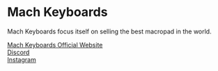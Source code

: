 # Mach Keyboards

Mach Keyboards focus itself on selling the best macropad in the world.

[Mach Keyboards Official Website](https://machkeyboards.com)  
[Discord](https://discord.gg/ukFKFc7eXy)  
[Instagram](https://www.instagram.com/machkeyboards)